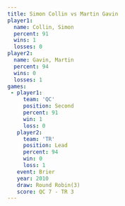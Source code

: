 ```yaml
---
title: Simon Collin vs Martin Gavin
player1:             
  name: Collin, Simon
  percent: 91        
  wins: 1            
  losses: 0          
player2:             
  name: Gavin, Martin
  percent: 94        
  wins: 0            
  losses: 1          
games:
 - player1:          
     team: 'QC'      
     position: Second
     percent: 91     
     win: 1          
     loss: 0         
   player2:        
     team: 'TR'    
     position: Lead
     percent: 94   
     win: 0        
     loss: 1       
   event: Brier        
   year: 2010          
   draw: Round Robin(3)
   score: QC 7 - TR 3  
---
```

